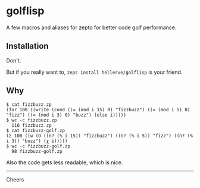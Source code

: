 # golflisp

A few macros and aliases for zepto for better code golf performance.

## Installation

Don't.

But if you really want to, `zeps install hellerve/golflisp` is your friend.

## Why

```
$ cat fizzbuzz.zp
(for 100 ((write (cond ((= (mod i 15) 0) "fizzbuzz") ((= (mod i 5) 0) "fizz") ((= (mod i 3) 0) "buzz") (else i)))))
$ wc -c fizzbuzz.zp
  116 fizzbuzz.zp
$ cat fizzbuzz-golf.zp
(Σ 100 ((w (Ο ((n? (% i 15)) "fizzbuzz") ((n? (% i 5)) "fizz") ((n? (% i 3)) "buzz") (χ i)))))
$ wc -c fizzbuzz-golf.zp
  98 fizzbuzz-golf.zp
```

Also the code gets less readable, which is nice.

<hr/>

Cheers
